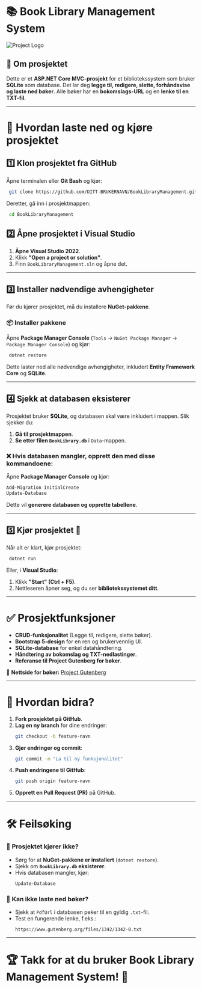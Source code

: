 # 📚 Book Library Management System

![Project Logo](https://arvja.no/img/nkey.jpg)

## 📝 Om prosjektet
Dette er et **ASP.NET Core MVC-prosjekt** for et bibliotekssystem som bruker **SQLite** som database. Det lar deg **legge til, redigere, slette, forhåndsvise og laste ned bøker**. Alle bøker har en **bokomslags-URL** og en **lenke til en TXT-fil**.

---

# 🚀 **Hvordan laste ned og kjøre prosjektet**

## **1️⃣ Klon prosjektet fra GitHub**
Åpne terminalen eller **Git Bash** og kjør:
```sh
 git clone https://github.com/DITT-BRUKERNAVN/BookLibraryManagement.git
```
Deretter, gå inn i prosjektmappen:
```sh
 cd BookLibraryManagement
```

## **2️⃣ Åpne prosjektet i Visual Studio**
1. **Åpne Visual Studio 2022**.
2. Klikk **"Open a project or solution"**.
3. Finn `BookLibraryManagement.sln` og åpne det.

---

## **3️⃣ Installer nødvendige avhengigheter**
Før du kjører prosjektet, må du installere **NuGet-pakkene**.

### 📦 **Installer pakkene**
Åpne **Package Manager Console** (`Tools` → `NuGet Package Manager` → `Package Manager Console`) og kjør:
```powershell
 dotnet restore
```
Dette laster ned alle nødvendige avhengigheter, inkludert **Entity Framework Core** og **SQLite**.

---

## **4️⃣ Sjekk at databasen eksisterer**
Prosjektet bruker **SQLite**, og databasen skal være inkludert i mappen. Slik sjekker du:
1. **Gå til prosjektmappen**.
2. **Se etter filen `BookLibrary.db`** i `Data`-mappen.

### ❌ **Hvis databasen mangler, opprett den med disse kommandoene:**

Åpne **Package Manager Console** og kjør:
```powershell
Add-Migration InitialCreate
Update-Database
```
Dette vil **generere databasen og opprette tabellene**.

---

## **5️⃣ Kjør prosjektet** 🚀
Når alt er klart, kjør prosjektet:
```sh
 dotnet run
```
Eller, i **Visual Studio**:
1. Klikk **"Start" (Ctrl + F5)**.
2. Nettleseren åpner seg, og du ser **bibliotekssystemet ditt**.

---

# ✅ **Prosjektfunksjoner**
- **CRUD-funksjonalitet** (Legge til, redigere, slette bøker).
- **Bootstrap 5-design** for en ren og brukervennlig UI.
- **SQLite-database** for enkel datahåndtering.
- **Håndtering av bokomslag og TXT-nedlastinger**.
- **Referanse til Project Gutenberg for bøker**.

🔗 **Nettside for bøker:** [Project Gutenberg](https://www.gutenberg.org/)

---

# 📌 **Hvordan bidra?**
1. **Fork prosjektet på GitHub**.
2. **Lag en ny branch** for dine endringer:
   ```sh
   git checkout -b feature-navn
   ```
3. **Gjør endringer og commit**:
   ```sh
   git commit -m "La til ny funksjonalitet"
   ```
4. **Push endringene til GitHub**:
   ```sh
   git push origin feature-navn
   ```
5. **Opprett en Pull Request (PR)** på GitHub.

---

# 🛠 **Feilsøking**
### 🔴 **Prosjektet kjører ikke?**
- Sørg for at **NuGet-pakkene er installert** (`dotnet restore`).
- Sjekk om **`BookLibrary.db` eksisterer**.
- Hvis databasen mangler, kjør:
  ```powershell
  Update-Database
  ```

### 🔴 **Kan ikke laste ned bøker?**
- Sjekk at `PdfUrl` i databasen peker til en gyldig `.txt`-fil.
- Test en fungerende lenke, f.eks.:  
  ```
  https://www.gutenberg.org/files/1342/1342-0.txt
  ```

---

# 🏆 **Takk for at du bruker Book Library Management System!** 🎉
